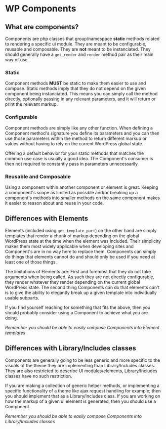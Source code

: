# WP Components

## What are components?

Components are php classes that group/namespace **static** methods
related to rendering a specific ui module. They are meant to be
configurable, reusable and composable. They are **not** meant to
be instanciated. They should generally have a `get_render` and
`render` method pair as their main way of use.

### Static

Component methods **MUST** be static to make them easier to use and compose.
Static methods imply that they do not depend on the given component being
instanciated. This means you can simply call the method directly, optionally
passing in any relevant parameters, and it will return or print the relevant
markup.

### Configurable

Component methods are simply like any other function. When defining a
Component method's signature you define its parameters and you can then
use those parameters within the method to return different markup or
values without having to rely on the current WordPress global state.

Offering a default behavior for your static methods that matches the
common use case is usually a good idea. The Component's consumer is
then not required to constantly pass in parameters unnecessarily.

### Reusable and Composable

Using a component within another component or element is great.
Keeping a component's scope as limited as possible and/or breaking
up a component's methods into smaller methods on the same component
makes it easier to reason about and reuse in your code.

## Differences with Elements

Elements (included using `get_template_part`) on the other hand are
simply templates that render a chunk of markup depending on the global
WordPress state at the time when the element was included. Their simplicity
makes them most widely applicable when developing sites and Component's are
in no way here to replace them. Components can simply do things that
elements cannot do and should only be used if you need at least one of
those things.

The limitations of Elements are:
First and foremost that they do not take arguments when being called.
As such they are not directly configurable, they render whatever they
render depending on the current global WordPress state.
The second thing Components can do that elements can't is to give the
ability to elegantly break up a given template into individually usable
subparts.

If you find yourself reaching for something that fits the above, then you
should probably consider using a Component to achieve what you are doing.

_Remember you should be able to easily compose Components into
Element templates_

## Differences with Library/Includes classes

Components are generally going to be less generic and more specific to the
visuals of the theme they are implementing than Library/Includes classes.
They are also restricted to describe UI modules/elements, Library/Includes
classes have no such restriction.

If you are making a collection of generic helper methods, or implementing
a specific functionality of a theme like ajax request handling for example;
then you should implement that as a Library/Includes class. If you are
working on how the markup of a given ui element is generated, then you
should use a Component.

_Remember you should be able to easily compose Components into
Library/Includes classes_
